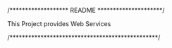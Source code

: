 /******************* README *********************/

This Project provides Web Services

/************************************************/
